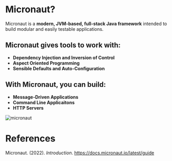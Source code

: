 # Micronaut? 

Micronaut is a **modern, JVM-based, full-stack Java framework** intended to build modular and easily testable applications. 

## Micronaut gives tools to work with: 
- **Dependency Injection and Inversion of Control** 
- **Aspect Oriented Programming** 
- **Sensible Defaults and Auto-Configuration** 

## With Micronaut, you can build: 
- **Message-Driven Applications** 
- **Command Line Applicaitons** 
- **HTTP Servers** 

![micronaut](https://user-images.githubusercontent.com/109105989/200135539-bf02925f-fc17-4c85-ac62-07e99b32bab2.png)


# References 
Micronaut. (2022). *Introduction*. <https://docs.micronaut.io/latest/guide>
